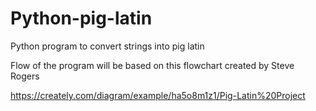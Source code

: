 # Python-pig-latin
Python program to convert strings into pig latin


Flow of the program will be based on this flowchart created by Steve Rogers

https://creately.com/diagram/example/ha5o8m1z1/Pig-Latin%20Project
